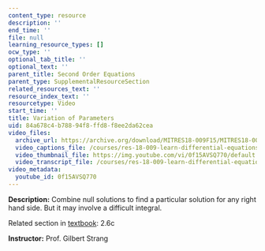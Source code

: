 ```yaml
---
content_type: resource
description: ''
end_time: ''
file: null
learning_resource_types: []
ocw_type: ''
optional_tab_title: ''
optional_text: ''
parent_title: Second Order Equations
parent_type: SupplementalResourceSection
related_resources_text: ''
resource_index_text: ''
resourcetype: Video
start_time: ''
title: Variation of Parameters
uid: 84a678c4-b788-94f8-ffd8-f8ee2da62cea
video_files:
  archive_url: https://archive.org/download/MITRES18-009F15/MITRES18-009F15_2_6c_VariationOfParameters_300k.mp4
  video_captions_file: /courses/res-18-009-learn-differential-equations-up-close-with-gilbert-strang-and-cleve-moler-fall-2015/fa22f547eef35ec9bd3622f06eec6eb6_0f15AVSQ770.vtt
  video_thumbnail_file: https://img.youtube.com/vi/0f15AVSQ770/default.jpg
  video_transcript_file: /courses/res-18-009-learn-differential-equations-up-close-with-gilbert-strang-and-cleve-moler-fall-2015/227b974ca57f75d655e249a69e7b13f8_0f15AVSQ770.pdf
video_metadata:
  youtube_id: 0f15AVSQ770
---
```


**Description:** Combine null solutions to find a particular solution for any right hand side. But it may involve a difficult integral.

Related section in [textbook](http://www-math.mit.edu/~gs/dela/): 2.6c

**Instructor:** Prof. Gilbert Strang

